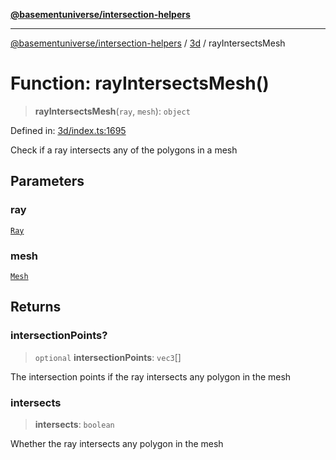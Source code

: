 [**@basementuniverse/intersection-helpers**](../../README.md)

***

[@basementuniverse/intersection-helpers](../../README.md) / [3d](../README.md) / rayIntersectsMesh

# Function: rayIntersectsMesh()

> **rayIntersectsMesh**(`ray`, `mesh`): `object`

Defined in: [3d/index.ts:1695](https://github.com/basementuniverse/intersection-helpers/blob/f22d1cffe16ecb68b4b29b8331edc08e3635d16c/src/3d/index.ts#L1695)

Check if a ray intersects any of the polygons in a mesh

## Parameters

### ray

[`Ray`](../types/type-aliases/Ray.md)

### mesh

[`Mesh`](../types/type-aliases/Mesh.md)

## Returns

### intersectionPoints?

> `optional` **intersectionPoints**: `vec3`[]

The intersection points if the ray intersects any polygon in the mesh

### intersects

> **intersects**: `boolean`

Whether the ray intersects any polygon in the mesh
